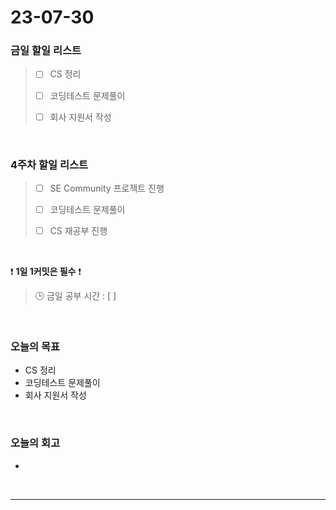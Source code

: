 # 23-07-30
### 금일 할일 리스트
> - [ ]  CS 정리
>
> - [ ]  코딩테스트 문제풀이
>
> - [ ]  회사 지원서 작성


<br/>

### 4주차 할일 리스트  
> - [ ]  SE Community 프로젝트 진행
>
> - [ ]  코딩테스트 문제풀이
>
> - [ ]  CS 재공부 진행

<br/>

❗ **1일 1커밋은 필수** ❗
> 🕒 금일 공부 시간 : [  ]
  
<br/>

### 오늘의 목표
- CS 정리
- 코딩테스트 문제풀이
- 회사 지원서 작성

<br>

### 오늘의 회고
- 

<br/>

------------  
